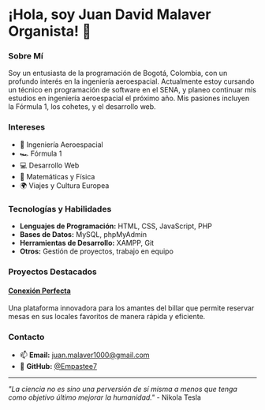 # ¡Hola, soy Juan David Malaver Organista! 👋

### Sobre Mí

Soy un entusiasta de la programación de Bogotá, Colombia, con un profundo interés en la ingeniería aeroespacial. Actualmente estoy cursando un técnico en programación de software en el SENA, y planeo continuar mis estudios en ingeniería aeroespacial el próximo año. Mis pasiones incluyen la Fórmula 1, los cohetes, y el desarrollo web.

### Intereses

- 🚀 Ingeniería Aeroespacial
- 🏎️ Fórmula 1
- 💻 Desarrollo Web
- 🔬 Matemáticas y Física
- 🌍 Viajes y Cultura Europea

### Tecnologías y Habilidades

- **Lenguajes de Programación:** HTML, CSS, JavaScript, PHP
- **Bases de Datos:** MySQL, phpMyAdmin
- **Herramientas de Desarrollo:** XAMPP, Git
- **Otros:** Gestión de proyectos, trabajo en equipo

### Proyectos Destacados

#### [Conexión Perfecta](https://github.com/Empastee7/website_conexion)
Una plataforma innovadora para los amantes del billar que permite reservar mesas en sus locales favoritos de manera rápida y eficiente.

### Contacto

- 📫 **Email:** [juan.malaver1000@gmail.com](mailto:juan.malaver1000@gmail.com)
- 🐙 **GitHub:** [@Empastee7](https://github.com/Empastee7)

---

*"La ciencia no es sino una perversión de sí misma a menos que tenga como objetivo último mejorar la humanidad."* - Nikola Tesla

